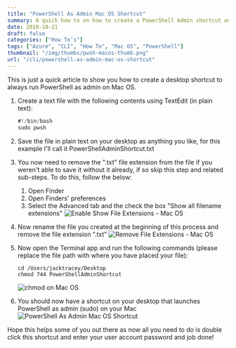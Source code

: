 ```yaml
---
title: "PowerShell As Admin Mac OS Shortcut"
summary: A quick how to on how to create a PowerShell Admin shortcut on Mac OS.
date: 2018-10-21
draft: false
categories: ["How To’s"]
tags: ["Azure", "CLI", "How To", "Mac OS", "PowerShell"]
thumbnail: "/img/thumbs/pwsh-macos-thumb.png"
url: "/cli/powershell-as-admin-mac-os-shortcut"
---
```


This is just a quick article to show you how to create a desktop shortcut to always run PowerShell as admin on Mac OS.

1. Create a text file with the following contents using TextEdit (in plain text):
    ```go {linenos=false}
    #!/bin/bash
    sudo pwsh
    ```
2. Save the file in plain text on your desktop as anything you like, for this example I'll call it PowerShellAdminShortcut.txt

3. You now need to remove the ".txt" file extension from the file if you weren't able to save it without it already, if so skip this step and related sub-steps. To do this, follow the below:
   1. Open Finder
   2. Open Finders' preferences
   3. Select the Advanced tab and the check the box "Show all filename extensions"
   ![Enable Show File Extensions - Mac OS](/img/macos-show-extensions.png)

4. Now rename the file you created at the beginning of this process and remove the file extension “.txt”
![Remove File Extensions - Mac OS](/img/macos-remove-file-extensions.png)

5. Now open the Terminal app and run the following commands (please replace the file path with where you have placed your file):
   ```
   cd /Users/jacktracey/Desktop
   chmod 744 PowerShellAdminShortcut
   ```
   ![chmod on Mac OS](/img/mac-os-chmod.png)

6. You should now have a shortcut on your desktop that launches PowerShell as admin (sudo) on your Mac
   ![PowerShell As Admin Mac OS Shortcut](/img/pwsh-mac-os-shortcut.png)

Hope this helps some of you out there as now all you need to do is double click this shortcut and enter your user account password and job done!